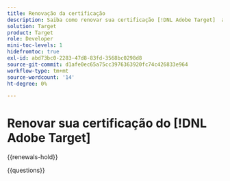 ```yaml
---
title: Renovação da certificação
description: Saiba como renovar sua certificação [!DNL Adobe Target]  antes de expirar.
solution: Target
product: Target
role: Developer
mini-toc-levels: 1
hidefromtoc: true
exl-id: abd73bc0-2283-47d8-83fd-3568bc0298d8
source-git-commit: d1afe0ec65a75cc3976363920fc74c426833e964
workflow-type: tm+mt
source-wordcount: '14'
ht-degree: 0%

---
```


# Renovar sua certificação do [!DNL Adobe Target]

{{renewals-hold}}

<!--

Your Adobe certification is valid for two years. If you are nearing this two-year mark, it's time to renew your certification to keep it active. 

First, select the appropriate level on the tab below (Professional, Expert, or Master). Then carefully review what you'll need to do to renew your certification. 
 
Be sure that you provide ample time to complete all the requirements before your certification expires. 
 
It's important to note that if your certification expires before you complete your renewal, you'll have to retake the certification exam, which is NOT free of charge. 

>[!IMPORTANT]
>
>**Log in first:** The following links will function **only** after a **successful login** to the [Adobe Credential Management System](https://www.certmetrics.com/adobe){target="_blank"}.
>
><br>
>
>**To share a link:** If you would like to share the link to a renewal exam or assessment with a colleague, please link to the overall exam renewal page,  not the URL of the exam itself, to avoid login issues.

>[!BEGINTABS]

>[!TAB Professional]

+++Adobe [!DNL Target] Business Practitioner Professional Renewal Exam

## You must have the following **active** certifications to renew:

* [!DNL Adobe Target] Business Practitioner Professional

## Instructions for renewing your certification:

* **Step 1**: Successfully log in to [Adobe Credential Management System](https://www.certmetrics.com/adobe){target="_blank"}, then return to this page
* **Step 2**: Review the exam objectives and resources
* **Step 3**: Take and pass the exam

### Get ready

**Exam details:**
  
* Level: Professional (0-12 months' experience)
* Passing Score: 24/31
* Time: 62 minutes
* Delivery: On-demand / non-proctored
* Available languages: English
* Cost: FREE
* Exam ID: AD5-E838 - Adobe [!DNL Target] Business Practitioner Professional

**Scope and objectives:**

Section 1: Planning and Strategy 26%

* Identify business KPIs
* Given a scenario of business KPIs and data analysis, identify opportunities for optimization
* Describe how variables impact an activity
* Construct test hypotheses based on a given scenario
* Identify hypotheses elements
* Describe KPI-based primary and secondary success metrics
* Given a scenario, assess audience requirements
* Describe appropriate analytics reporting sources (i.e., [!DNL Target] or Adobe [!DNL Analytics])

Section 2: Configuring, Executing and Managing 45%

* Explain the use of Form-Based Experience Composer vs. the Visual Experience Composer (VEC)
* Describe procedures to create an experience using VEC
* Describe procedures to create an experience using Form-Based Composer
* Describe procedures to manage experiences within an experience composer
* Describe the workflow that applies to creating [!DNL Target] Activities
* Given a scenario, apply procedures to create an A/B test activity
* Given a scenario, apply procedures to create an XT activity
* Given a scenario, apply procedures to create an MVT activity
* Identify how AP is used for solutions
* Identify when to use the Recommendation activity
* Describe procedures to create an Audience in [!DNL Target]
* Describe procedures to set Goals and Settings
* Describe procedures to conduct Activity QA 
* Describe procedures to manage Activities and Audiences in [!DNL Target] 

Section 3: Analyzing and Reporting 19%

* Describe settings to help set the elements that appear in a report
* Describe the difference in Adobe [!DNL Target] Sample Size Calculator settings between planning and validating
* Describe common problems associated with A/B testing
* Identify how Automated Personalization Summary reports differ from other reports
* Describe the features of Experience Performance reports (MVT)
* Describe best practices that should be followed in A/B testing execution

Section 4: QA and Troubleshooting 10%

* Given a scenario, identify activity qualification issues
* Identify the features of browser debugging tools (including Experience Cloud Debugger)
* Identify metrics and reporting

### Get prepped

You are not required to complete training before taking the exam, and training alone will not provide you with the knowledge and skills required to pass the exam. A combination of training and successful, on-the-job experience are critical to providing you with the repository needed to pass the exam.

Here are some suggested resources to help you prepare:

**Section 1**

* [Success metrics](https://experienceleague.adobe.com/docs/target/using/activities/success-metrics/success-metrics.html){target="_blank"}
* [Criteria](https://experienceleague.adobe.com/docs/target/using/recommendations/criteria/algorithms.html){target="_blank"}
* [QuickStart for personalization testing and roadmap creation](https://experienceleague.adobe.com/docs/target-learn/tutorials/administration/strategy/create-personalization-roadmap-testing-plan.html){target="_blank"}
* [Best practices for optimization with Adobe Target](https://experienceleague.adobe.com/docs/target-learn/tutorials/administration/strategy/target-best-practices-for-optimization.html){target="_blank"}
* [Set metrics](https://experienceleague.adobe.com/docs/target/using/activities/abtest/create/ab-set-metrics.html){target="_blank"}
* [Create an activity-only audience](https://experienceleague.adobe.com/docs/target/using/audiences/creating-activity-only-audience.html){target="_blank"}
* [Adobe Analytics as the reporting source for Adobe Target (A4T)](https://experienceleague.adobe.com/docs/target/using/integrate/a4t/a4t.html){target="_blank"}
* [Set up A4T reports in Analysis Workspace for Auto-Allocate activities](https://experienceleague.adobe.com/docs/target-learn/tutorials/integrations/set-up-a4t-reports-in-analysis-workspace-for-auto-allocate-activities.html){target="_blank"}

**Section 2**

* [Create JSON offers](https://experienceleague.adobe.com/docs/target/using/experiences/offers/create-json-offer.html){target="_blank"}
* [Form-Based Experience Composer](https://experienceleague.adobe.com/docs/target/using/experiences/form-experience-composer.html){target="_blank"}
* [Create an activity-only audience](https://experienceleague.adobe.com/docs/target/using/audiences/creating-activity-only-audience.html){target="_blank"}
* [Advanced Settings](https://experienceleague.adobe.com/docs/target/using/activities/success-metrics/success-metrics.html#section_7CE95A2FA8F5438E936C365A6D43BC5B){target="_blank"}
* [Activity QA](https://experienceleague.adobe.com/docs/target/using/activities/activity-qa/activity-qa.html){target="_blank"}
* [Build audiences in Target](https://experienceleague.adobe.com/docs/target/using/audiences/create-audiences/create-audience.html){target="_blank"}
* [Modifications](https://experienceleague.adobe.com/docs/target/using/experiences/vec/modifications/vec-code-editor.html){target="_blank"}
* [Form-Based Experience Composer](https://experienceleague.adobe.com/docs/target/using/experiences/form-experience-composer.html){target="_blank"}
* [Include the same experience on similar pages](https://experienceleague.adobe.com/docs/target/using/experiences/vec/temtest.html){target="_blank"}
* [Goals and settings](https://experienceleague.adobe.com/docs/target/using/activities/abtest/create/ab-goals-and-settings.html){target="_blank"}
* [Create an A/B Test](https://experienceleague.adobe.com/docs/target/using/activities/abtest/create/test-create-ab.html){target="_blank"}
* [Experience Targeting (XT)](https://experienceleague.adobe.com/docs/target/using/activities/experience-targeting/experience-target.html){target="_blank"}
* [Estimate the traffic required for a successful Multivariate Test activity](https://experienceleague.adobe.com/docs/target/using/activities/multivariate-test/create-mvt/traffic-estimator.html){target="_blank"}
* [Manage exclusions](https://experienceleague.adobe.com/docs/target/using/activities/automated-personalization/managing-exclusions.html){target="_blank"}

**Section 3**

* [Report settings](https://experienceleague.adobe.com/docs/target/using/reports/settings/report-settings.html){target="_blank"}
* [How long should you run an A/B test?](https://experienceleague.adobe.com/docs/target/using/activities/abtest/sample-size-determination.html){target="_blank"}
* [Auto-Allocate overview](https://experienceleague.adobe.com/docs/target/using/activities/auto-allocate/automated-traffic-allocation.html#frequent-return-visitors-can-inflate-experience-conversion-rates.){target="_blank"}
* [Automated Personalization Summary reports](https://experienceleague.adobe.com/docs/target/using/reports/personalization-reports/reports-ap.html){target="_blank"}
* [Auto-Target Summary report](https://experienceleague.adobe.com/docs/target/using/reports/personalization-reports/auto-target-summary-report.html){target="_blank"}
* [Experience Performance report (MVT)](https://experienceleague.adobe.com/docs/target/using/reports/multivariate-test-reports/experience-performance-report.html){target="_blank"}
* [Ten common A/B testing pitfalls and how to avoid them](https://experienceleague.adobe.com/docs/target/using/activities/abtest/common-ab-testing-pitfalls.html){target="_blank"}

**Section 4**

* [Troubleshoot activity errors](https://experienceleague.adobe.com/docs/target-learn/tutorials/troubleshooting/4.2-troubleshoot-activity-errors.html){target="_blank"}
* [Test an Adobe Target implementation with Adobe Experience Platform Debugger](https://experienceleague.adobe.com/docs/experience-platform/debugger/solutions/target.html){target="_blank"}
* [Report settings](https://experienceleague.adobe.com/docs/target/using/reports/settings/report-settings.html){target="_blank"}

### Renew your certification

Ensure that you have followed step 1 above, and successfully logged in to [Adobe Credential Management System](https://www.certmetrics.com/adobe){target="_blank"} first. Then, to renew your certification, click on the Adobe [!DNL Target] Business Practitioner Professional Renewal Exam link below.

[!BADGE Take the Adobe [!DNL Target] Business Practitioner Professional Renewal Exam AD5-E838]{type=Informative url="https://www.certmetrics.com/adobe/candidate/caveon_sso_adobe.aspx?ssoLogin=true&eid=AD5-E838 newtab=true"} 

>[!NOTE]
>
>This exam is free, open book, and un-proctored. You may take the exam up to three times. If you are unsuccessful after the third attempt, you must wait **30 days** to try again. Failure to comply might result in your certification being revoked.

+++

>[!TAB Expert and Master]

## You must have at least one of the following **active** certifications to renew:

* [!DNL Adobe Target] Business Practitioner Expert
* [!DNL Adobe Target] Architect Master

## Instructions for renewing your [!DNL Adobe Target] certification

* **Step 1:** Successfully log in to [Adobe Credential Management System](https://www.certmetrics.com/adobe){target="_blank"}, then return to this page
* **Step 2:** Study the courses in Experience League
* **Step 3:** Choose from the options below to complete your renewal.

   **Option A:**
   Select **three courses** to complete and pass each course assessment with a score of 80% or higher. Course assessments are free, on-demand, non-proctored, and open book. You can repeat the courses until you have successfully passed the assessments at 80%.

   **Option B:**
   First, select **two courses** to complete and pass each course assessment with a score of 80% or higher. Course assessments are free, on-demand, non-proctored, and open book. You can repeat the courses until you have successfully passed the assessments at 80%.

   Second, **submit a customer reference form** validating your continued work as an Adobe certified individual leading, managing and/or participating on an Adobe Experience Cloud implementation project. This form affirms that you have participated in at least 100 hours of demonstrated project engagement during your certification renewal 2-year interval. 

   [Customer Reference Form for [!DNL Adobe Target]](https://www.certmetrics.com/adobe/candidate/caveon_sso_adobe.aspx?ssoLogin=true&eid=ADR-EA400){target="_blank"}

   You will be notified by the Adobe Digital Experience Certification Program when your customer reference has been reviewed. If your reference is not accepted, you may submit again until you are successful, as long as it is before your certification expires.

>[!NOTE]
>
>If you hold multiple [!DNL Adobe Target] Expert and Master certifications, complete the renewal requirements for just one certification, and the rest will be renewed automatically.

## Courses and Course Assessments for Expert and Master:

| Courses for Expert and Master | Course Assessment |
| ------ | ------ |
| [[!DNL Adobe Target] On-Device Decisioning Overview](https://experienceleague.adobe.com/docs/target-learn/tutorials/implementation/on-device-decisioning-overview.html){target="_blank"} | [ADR-EA401](https://www.certmetrics.com/adobe/candidate/caveon_sso_adobe.aspx?ssoLogin=true&eid=ADR-EA401){target="_blank"} |
| [[!DNL Adobe Target] Innovations in Personalization Course](https://business.adobe.com/summit/2021/sessions/adobe-target-innovations-in-personalization-s901.html){target="_blank"} | [ADR-EA402](https://www.certmetrics.com/adobe/candidate/caveon_sso_adobe.aspx?ssoLogin=true&eid=ADR-EA402){target="_blank"} |
| [Mobile App Implementation and Personalization Course](https://experienceleague.adobe.com/?recommended=Target-D-1-2020.1.mobile){target="_blank"} | [ADR-EA403](https://www.certmetrics.com/adobe/candidate/caveon_sso_adobe.aspx?ssoLogin=true&eid=ADR-EA403){target="_blank"} |
| [Guided Mobile and IoT Launch for Developers Course](https://experienceleague.adobe.com/?recommended=Target-D-1-2019.1.web){target="_blank"} | [ADR-EA404](https://www.certmetrics.com/adobe/candidate/caveon_sso_adobe.aspx?ssoLogin=true&eid=ADR-EA404){target="_blank"} |
| [Guided Website Launch for Developers Course](https://experienceleague.adobe.com/?recommended=Target-D-1-2019.1.web){target="_blank"} | [ADR-EA405](https://www.certmetrics.com/adobe/candidate/caveon_sso_adobe.aspx?ssoLogin=true&eid=ADR-EA405){target="_blank"} |

>[!ENDTABS]

## Questions

View the certification [FAQ](https://experienceleague.adobe.com/docs/certification/certification/faq.html){target="_blank"}.

Additional questions? [Contact us](mailto:certif@adobe.com).

-->

{{questions}}
